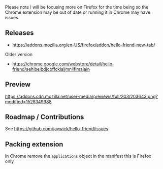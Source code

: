 Please note I will be focusing more on Firefox for the time being so the Chrome extension may be out of date or running it in Chrome may have issues.

## Releases

- https://addons.mozilla.org/en-US/firefox/addon/hello-friend-new-tab/

Older version

- https://chrome.google.com/webstore/detail/hello-friend/aehibelbdjcoffckialjmnilfimajain

## Preview

https://addons.cdn.mozilla.net/user-media/previews/full/203/203643.png?modified=1528349988

## Roadmap / Contributions

See https://github.com/jaywick/hello-friend/issues

## Packing extension

In Chrome remove the `applications` object in the manifest this is Firefox only
